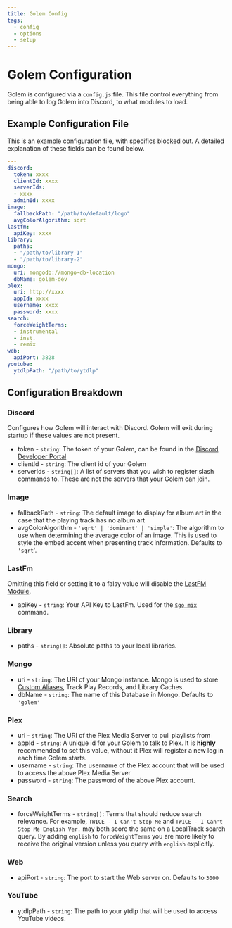 ```yaml
---
title: Golem Config
tags:
  - config
  - options
  - setup
---
```


# Golem Configuration

Golem is configured via a `config.js` file. This file control everything from being able to log Golem into Discord, to what modules to load.

## Example Configuration File

This is an example configuration file, with specifics blocked out. A detailed explanation of these fields can be found below.

```yaml
---
discord:
  token: xxxx
  clientId: xxxx
  serverIds:
  - xxxx
  adminId: xxxx
image:
  fallbackPath: "/path/to/default/logo"
  avgColorAlgorithm: sqrt
lastfm:
  apiKey: xxxx
library:
  paths:
  - "/path/to/library-1"
  - "/path/to/library-2"
mongo:
  uri: mongodb://mongo-db-location
  dbName: golem-dev
plex:
  uri: http://xxxx
  appId: xxxx
  username: xxxx
  password: xxxx
search:
  forceWeightTerms:
  - instrumental
  - inst.
  - remix
web:
  apiPort: 3828
youtube:
  ytdlpPath: "/path/to/ytdlp"

```

## Configuration Breakdown

### Discord <badge text="Core" type="core-badge" />

Configures how Golem will interact with Discord. Golem will exit during startup if these values are not present.

- token - `string`: The token of your Golem, can be found in the [Discord Developer Portal](https://discord.com/developers/applications)
- clientId - `string`: The client id of your Golem
- serverIds - `string[]`: A list of servers that you wish to register slash commands to. These are not the servers that your Golem can join.

### Image

- fallbackPath - `string`: The default image to display for album art in the case that the playing track has no album art
- avgColorAlgorithm - `'sqrt' | 'dominant' | 'simple'`: The algorithm to use when determining the average color of an image. This is used to style the embed accent when presenting track information. Defaults to `'sqrt`'.

### LastFm <badge text="LastFM" type="lastfm-badge" />

Omitting this field or setting it to a falsy value will disable the [LastFM Module](../reference/modules.md#lastfm).

- apiKey - `string`: Your API Key to LastFm. Used for the [`$go mix`](../commands/playlist.md) command.

### Library <badge text="Music" type="music-badge" />

- paths - `string[]`: Absolute paths to your local libraries.

### Mongo

- uri - `string`: The URI of your Mongo instance. Mongo is used to store [Custom Aliases](../reference/alias-string.md), Track Play Records, and Library Caches.
- dbName - `string`: The name of this Database in Mongo. Defaults to `'golem'`

### Plex <badge text="Plex" type="plex-badge" />

 - uri - `string`: The URI of the Plex Media Server to pull playlists from
 - appId - `string`: A unique id for your Golem to talk to Plex. It is **highly** recommended to set this value, without it Plex will register a new log in each time Golem starts.
 - username - `string`: The username of the Plex account that will be used to access the above Plex Media Server
 - password - `string`: The password of the above Plex account.

### Search

- forceWeightTerms - `string[]`: Terms that should reduce search relevance. For example, `TWICE - I Can't Stop Me` and `TWICE - I Can't Stop Me English Ver.` may both score the same on a LocalTrack search query. By adding `english` to `forceWeightTerms` you are more likely to receive the original version unless you query with `english` explicitly.

### Web <badge text="Web" type="web-badge" />

- apiPort - `string`: The port to start the Web server on. Defaults to `3000`

### YouTube <badge text="Youtube" type="youtube-badge" />

- ytdlpPath - `string`: The path to your ytdlp that will be used to access YouTube videos.
